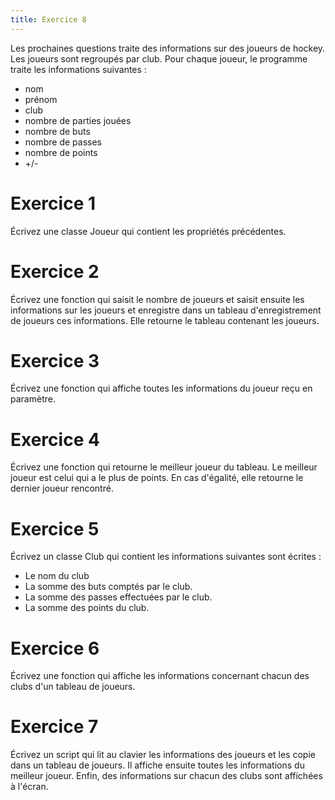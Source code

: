 ```yaml
---
title: Exercice 8
---
```


Les prochaines questions traite des informations sur des joueurs de
hockey. Les joueurs sont regroupés par club. Pour chaque joueur, le
programme traite les informations suivantes :

-   nom
-   prénom
-   club
-   nombre de parties jouées
-   nombre de buts
-   nombre de passes
-   nombre de points
-   +/-

# Exercice 1
Écrivez une classe Joueur qui contient les propriétés précédentes.

# Exercice 2
Écrivez une fonction qui saisit le nombre de joueurs et saisit ensuite
les informations sur les joueurs et enregistre dans un tableau
d'enregistrement de joueurs ces informations. Elle retourne le tableau
contenant les joueurs.

# Exercice 3
Écrivez une fonction qui affiche toutes les informations du joueur reçu
en paramètre.

# Exercice 4
Écrivez une fonction qui retourne le meilleur joueur du tableau. Le
meilleur joueur est celui qui a le plus de points. En cas d'égalité,
elle retourne le dernier joueur rencontré.

# Exercice 5
Écrivez un classe Club qui contient les informations suivantes sont écrites :

-   Le nom du club
-   La somme des buts comptés par le club.
-   La somme des passes effectuées par le club.
-   La somme des points du club.

# Exercice 6
Écrivez une fonction qui affiche les informations concernant chacun des
clubs d'un tableau de joueurs. 

# Exercice 7
Écrivez un script qui lit au clavier les informations des joueurs et
les copie dans un tableau de joueurs. Il affiche ensuite toutes les
informations du meilleur joueur. Enfin, des informations sur chacun des
clubs sont affichées à l'écran.
